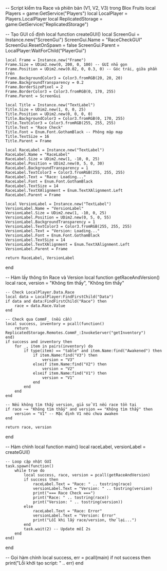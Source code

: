 -- Script kiểm tra Race và phiên bản (V1, V2, V3) trong Blox Fruits
local Players = game:GetService("Players")
local LocalPlayer = Players.LocalPlayer
local ReplicatedStorage = game:GetService("ReplicatedStorage")

-- Tạo GUI cố định
local function createGUI()
    local ScreenGui = Instance.new("ScreenGui")
    ScreenGui.Name = "RaceCheckGUI"
    ScreenGui.ResetOnSpawn = false
    ScreenGui.Parent = LocalPlayer:WaitForChild("PlayerGui")

    local Frame = Instance.new("Frame")
    Frame.Size = UDim2.new(0, 200, 0, 100) -- GUI nhỏ gọn
    Frame.Position = UDim2.new(0.02, 0, 0.3, 0) -- Góc trái, giữa phần trên
    Frame.BackgroundColor3 = Color3.fromRGB(20, 20, 20)
    Frame.BackgroundTransparency = 0.2
    Frame.BorderSizePixel = 2
    Frame.BorderColor3 = Color3.fromRGB(0, 170, 255)
    Frame.Parent = ScreenGui

    local Title = Instance.new("TextLabel")
    Title.Size = UDim2.new(1, 0, 0, 25)
    Title.Position = UDim2.new(0, 0, 0, 0)
    Title.BackgroundColor3 = Color3.fromRGB(0, 170, 255)
    Title.TextColor3 = Color3.fromRGB(255, 255, 255)
    Title.Text = "Race Check"
    Title.Font = Enum.Font.GothamBlack -- Phông mập mạp
    Title.TextSize = 16
    Title.Parent = Frame

    local RaceLabel = Instance.new("TextLabel")
    RaceLabel.Name = "RaceLabel"
    RaceLabel.Size = UDim2.new(1, -10, 0, 25)
    RaceLabel.Position = UDim2.new(0, 5, 0, 30)
    RaceLabel.BackgroundTransparency = 1
    RaceLabel.TextColor3 = Color3.fromRGB(255, 255, 255)
    RaceLabel.Text = "Race: Loading..."
    RaceLabel.Font = Enum.Font.GothamBlack
    RaceLabel.TextSize = 14
    RaceLabel.TextXAlignment = Enum.TextXAlignment.Left
    RaceLabel.Parent = Frame

    local VersionLabel = Instance.new("TextLabel")
    VersionLabel.Name = "VersionLabel"
    VersionLabel.Size = UDim2.new(1, -10, 0, 25)
    VersionLabel.Position = UDim2.new(0, 5, 0, 55)
    VersionLabel.BackgroundTransparency = 1
    VersionLabel.TextColor3 = Color3.fromRGB(255, 255, 255)
    VersionLabel.Text = "Version: Loading..."
    VersionLabel.Font = Enum.Font.GothamBlack
    VersionLabel.TextSize = 14
    VersionLabel.TextXAlignment = Enum.TextXAlignment.Left
    VersionLabel.Parent = Frame

    return RaceLabel, VersionLabel
end

-- Hàm lấy thông tin Race và Version
local function getRaceAndVersion()
    local race, version = "Không tìm thấy", "Không tìm thấy"

    -- Check LocalPlayer.Data.Race
    local data = LocalPlayer:FindFirstChild("Data")
    if data and data:FindFirstChild("Race") then
        race = data.Race.Value
    end

    -- Check qua CommF_ (nếu cần)
    local success, inventory = pcall(function()
        return ReplicatedStorage.Remotes.CommF_:InvokeServer("getInventory")
    end)
    if success and inventory then
        for _, item in pairs(inventory) do
            if type(item) == "table" and item.Name:find("Awakened") then
                if item.Name:find("V3") then
                    version = "V3"
                elseif item.Name:find("V2") then
                    version = "V2"
                elseif item.Name:find("V1") then
                    version = "V1"
                end
            end
        end
    end

    -- Nếu không tìm thấy version, giả sử V1 nếu race tồn tại
    if race ~= "Không tìm thấy" and version == "Không tìm thấy" then
        version = "V1" -- Mặc định V1 nếu chưa awaken
    end

    return race, version
end

-- Hàm chính
local function main()
    local raceLabel, versionLabel = createGUI()

    -- Loop cập nhật GUI
    task.spawn(function()
        while true do
            local success, race, version = pcall(getRaceAndVersion)
            if success then
                raceLabel.Text = "Race: " .. tostring(race)
                versionLabel.Text = "Version: " .. tostring(version)
                print("=== Race Check ===")
                print("Race: " .. tostring(race))
                print("Version: " .. tostring(version))
            else
                raceLabel.Text = "Race: Error"
                versionLabel.Text = "Version: Error"
                print("Lỗi khi lấy race/version, thử lại...")
            end
            task.wait(2) -- Update mỗi 2s
        end
    end)
end

-- Gọi hàm chính
local success, err = pcall(main)
if not success then
    print("Lỗi khởi tạo script: " .. err)
end
